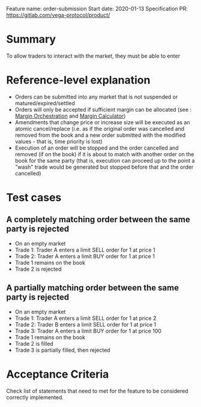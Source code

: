 Feature name: order-submission
Start date: 2020-01-13
Specification PR: https://gitlab.com/vega-protocol/product/

# Summary
To allow traders to interact with the market, they must be able to enter 

# Reference-level explanation
- Orders can be submitted into any market that is not suspended or matured/expired/settled
- Orders will only be accepted if sufficient margin can be allocated (see : [Margin Orchestration](./0010-margin-orchestration.md) and [Margin Calculator](./0019-margin-calculator.md))
- Amendments that change price or increase size will be executed as an atomic cancel/replace (i.e. as if the original order was cancelled and removed from the book and a new order submitted with the modified values - that is, time priority is lost)
- Execution of an order will be stopped and the order cancelled and removed (if on the book) if it is about to match with another order on the book for the same party (that is, execution can proceed up to the point a "wash" trade would be generated  but stopped before that and the order cancelled)


# Test cases
## A completely matching order between the same party is rejected
- On an empty market
- Trade 1: Trader A enters a limit SELL order for 1 at price 1
- Trade 2: Trader A enters a limit BUY order for 1 at price 1
- Trade 1 remains on the book
- Trade 2 is rejected

## A partially matching order between the same party is rejected
- On an empty market
- Trade 1: Trader A enters a limit SELL order for 1 at price 2
- Trade 2: Trader B enters a limit SELL order for 1 at price 1
- Trade 3: Trader A enters a limit BUY order for 1 at price 100
- Trade 1 remains on the book
- Trade 2 is filled
- Trade 3 is partially filled, then rejected

# Acceptance Criteria
Check list of statements that need to met for the feature to be considered correctly implemented.
